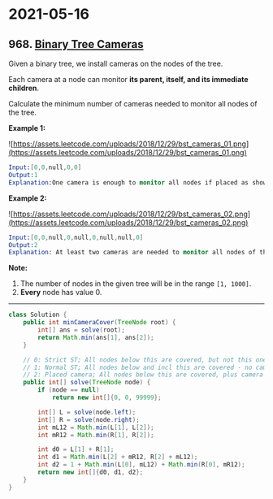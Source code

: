 # 2021-05-16

## 968. [Binary Tree Cameras](https://leetcode.com/problems/binary-tree-cameras/)

Given a binary tree, we install cameras on the nodes of the tree.

Each camera at a node can monitor **its parent, itself, and its immediate children**.

Calculate the minimum number of cameras needed to monitor all nodes of the tree.

**Example 1:**

![https://assets.leetcode.com/uploads/2018/12/29/bst_cameras_01.png](https://assets.leetcode.com/uploads/2018/12/29/bst_cameras_01.png)

```s
Input:[0,0,null,0,0]
Output:1
Explanation:One camera is enough to monitor all nodes if placed as shown.
```

**Example 2:**

![https://assets.leetcode.com/uploads/2018/12/29/bst_cameras_02.png](https://assets.leetcode.com/uploads/2018/12/29/bst_cameras_02.png)

```s
Input:[0,0,null,0,null,0,null,null,0]
Output:2
Explanation: At least two cameras are needed to monitor all nodes of the tree. The above image shows one of the valid configurations of camera placement.
```

**Note:**

1. The number of nodes in the given tree will be in the range `[1, 1000]`.
2. **Every** node has value 0.

---

```java
class Solution {
    public int minCameraCover(TreeNode root) {
        int[] ans = solve(root);
        return Math.min(ans[1], ans[2]);
    }

    // 0: Strict ST; All nodes below this are covered, but not this one
    // 1: Normal ST; All nodes below and incl this are covered - no camera
    // 2: Placed camera; All nodes below this are covered, plus camera here
    public int[] solve(TreeNode node) {
        if (node == null)
            return new int[]{0, 0, 99999};

        int[] L = solve(node.left);
        int[] R = solve(node.right);
        int mL12 = Math.min(L[1], L[2]);
        int mR12 = Math.min(R[1], R[2]);

        int d0 = L[1] + R[1];
        int d1 = Math.min(L[2] + mR12, R[2] + mL12);
        int d2 = 1 + Math.min(L[0], mL12) + Math.min(R[0], mR12);
        return new int[]{d0, d1, d2};
    }
}

```
